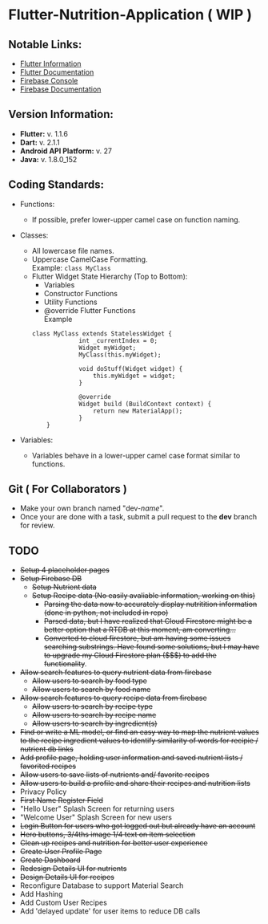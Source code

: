 # Flutter-Nutrition-Application ( WIP )


## Notable Links:
- [Flutter Information](https://flutter.io/docs)
- [Flutter Documentation](https://docs.flutter.io/index.html)
- [Firebase Console](https://console.firebase.google.com/u/0/)
- [Firebase Documentation](https://firebase.google.com/)

## Version Information:
- **Flutter:** v. 1.1.6 
- **Dart:** v. 2.1.1
- **Android API Platform:** v. 27
- **Java:** v. 1.8.0_152 

## Coding Standards:
- Functions:
    - If possible, prefer lower-upper camel case on function naming.

- Classes:
    - All lowercase file names.
    - Uppercase CamelCase Formatting.  
      Example: ```class MyClass```
    - Flutter Widget State Hierarchy (Top to Bottom):
        - Variables
        - Constructor Functions
        - Utility Functions
        - @override Flutter Functions  
       Example 
       ```
       class MyClass extends StatelessWidget {
                    int _currentIndex = 0;  
                    Widget myWidget;    
                    MyClass(this.myWidget);
                    
                    void doStuff(Widget widget) {
                        this.myWidget = widget;
                    }
                    
                    @override
                    Widget build (BuildContext context) {
                        return new MaterialApp();
                    }
           }
       ```

- Variables:
    - Variables behave in a lower-upper camel case format similar to functions.


## Git ( For Collaborators )
- Make your own branch named "dev-*name*".
- Once your are done with a task, submit a pull request to the **dev** branch for review.

## TODO
- ~~Setup 4 placeholder pages~~
- ~~Setup Firebase DB~~
    - ~~Setup Nutrient data~~
    - ~~Setup Recipe data (No easily avaliable information, working on this)~~
        - ~~Parsing the data now to accurately display nutritition information (done in python, not included in repo)~~
        - ~~Parsed data, but I have realized that Cloud Firestore might be a better option that a RTDB at this moment, am converting...~~
        - ~~Converted to cloud firestore, but am having some issues searching substrings. Have found some solutions, but I may have to upgrade my Cloud Firestore plan ($$$) to add the functionality~~.
- ~~Allow search features to query nutrient data from firebase~~
    - ~~Allow users to search by food type~~
    - ~~Allow users to search by food name~~
- ~~Allow search features to query recipe data from firebase~~
    - ~~Allow users to search by recipe type~~
    - ~~Allow users to search by recipe name~~
    - ~~Allow users to search by ingredient(s)~~
- ~~Find or write a ML model, or find an easy way to map the nutrient values to the recipe ingredient values to identify similarity of words for recipie / nutrient db links~~
- ~~Add profile page, holding user information and saved nutrient lists / favorited recipes~~
- ~~Allow users to save lists of nutrients and/ favorite recipes~~
- ~~Allow users to build a profile and share their recipes and nutrition lists~~
- Privacy Policy
- ~~First Name Register Field~~
- "Hello User" Splash Screen for returning users
- "Welcome User" Splash Screen for new users
- ~~Login Button for users who got logged out but already have an account~~
- ~~Hero buttons, 3/4ths image 1/4 text on item selection~~
- ~~Clean up recipes and nutrition for better user experience~~
- ~~Create User Profile Page~~
- ~~Create Dashboard~~
- ~~Redesign Details UI for nutrients~~
- ~~Design Details UI for recipes~~
- Reconfigure Database to support Material Search
- Add Hashing
- Add Custom User Recipes
- Add 'delayed update' for user items to reduce DB calls

